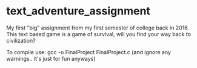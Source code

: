 # text_adventure_assignment
My first "big" assignment from my first semester of college back in 2016. 
This text based game is a game of survival, will you find your way back to civilization?

To compile use: gcc -o FinalProject FinalProject.c
(and ignore any warnings.. it's just for fun anyways)


